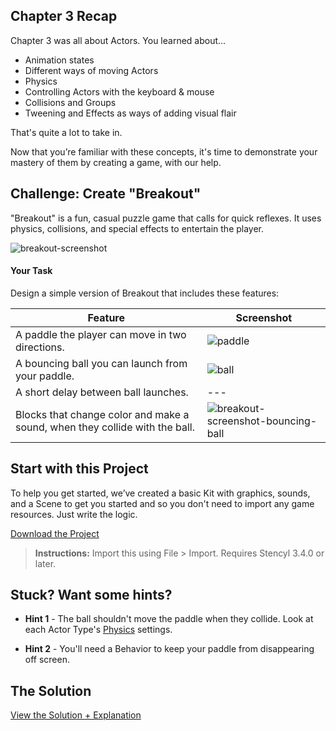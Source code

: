 ## Chapter 3 Recap

Chapter 3 was all about Actors. You learned about...

* Animation states
* Different ways of moving Actors
* Physics
* Controlling Actors with the keyboard & mouse
* Collisions and Groups
* Tweening and Effects as ways of adding visual flair

That's quite a lot to take in.

Now that you’re familiar with these concepts, it's time to demonstrate your mastery of them by creating a game, with our help.


## Challenge: Create "Breakout"

"Breakout" is a fun, casual puzzle game that calls for quick reflexes. It uses physics, collisions, and special effects to entertain the player.

![breakout-screenshot](http://static.stencyl.com/pedia2/ch3/challenge/image11.png)

#### Your Task
Design a simple version of Breakout that includes these features:

Feature | Screenshot
--- | ---
A paddle the player can move in two directions. | ![paddle](http://static.stencyl.com/pedia2/ch3/challenge/5-0.png)
A bouncing ball you can launch from your paddle. | ![ball](http://static.stencyl.com/pedia2/ch3/challenge/7-0.png)
A short delay between ball launches. | ---
Blocks that change color and make a sound, when they collide with the ball. | ![breakout-screenshot-bouncing-ball](http://static.stencyl.com/pedia2/ch3/challenge/image11.png)

## Start with this Project
To help you get started, we’ve created a basic Kit with graphics, sounds, and a Scene to get you started and so you don't need to import any game resources. Just write the logic.

[Download the Project](http://static.stencyl.com/pedia2/ch3/Chapter3.stencyl)

> **Instructions:** Import this using File > Import. Requires Stencyl 3.4.0 or later.


## Stuck? Want some hints?

* **Hint 1** - The ball shouldn't move the paddle when they collide. Look at each Actor Type's [Physics](http://www.stencyl.com/help/view/working-with-physics/) settings.

* **Hint 2** - You'll need a Behavior to keep your paddle from disappearing off screen.


## The Solution

<a role="button" class="btn btn-primary btn-lg action-button2" href="http://www.stencyl.com/help/viewArticle/157/">View the Solution + Explanation</a>
